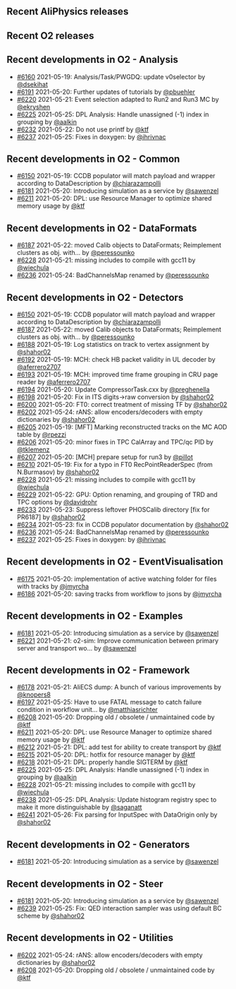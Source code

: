 ## Recent AliPhysics releases
## Recent O2 releases
## Recent developments in O2 - Analysis
- [\#6160](https://github.com/AliceO2Group/AliceO2/pull/6160) 2021-05-19: Analysis/Task/PWGDQ: update v0selector by [@dsekihat](https://github.com/dsekihat)
- [\#6191](https://github.com/AliceO2Group/AliceO2/pull/6191) 2021-05-20: Further updates of tutorials by [@pbuehler](https://github.com/pbuehler)
- [\#6220](https://github.com/AliceO2Group/AliceO2/pull/6220) 2021-05-21: Event selection adapted to Run2 and Run3 MC by [@ekryshen](https://github.com/ekryshen)
- [\#6225](https://github.com/AliceO2Group/AliceO2/pull/6225) 2021-05-25: DPL Analysis: Handle unassigned (-1) index in grouping by [@aalkin](https://github.com/aalkin)
- [\#6232](https://github.com/AliceO2Group/AliceO2/pull/6232) 2021-05-22: Do not use printf by [@ktf](https://github.com/ktf)
- [\#6237](https://github.com/AliceO2Group/AliceO2/pull/6237) 2021-05-25: Fixes in doxygen: by [@ihrivnac](https://github.com/ihrivnac)
## Recent developments in O2 - Common
- [\#6150](https://github.com/AliceO2Group/AliceO2/pull/6150) 2021-05-19: CCDB populator will match payload and wrapper according to DataDescription by [@chiarazampolli](https://github.com/chiarazampolli)
- [\#6181](https://github.com/AliceO2Group/AliceO2/pull/6181) 2021-05-20: Introducing simulation as a service by [@sawenzel](https://github.com/sawenzel)
- [\#6211](https://github.com/AliceO2Group/AliceO2/pull/6211) 2021-05-20: DPL: use Resource Manager to optimize shared memory usage by [@ktf](https://github.com/ktf)
## Recent developments in O2 - DataFormats
- [\#6187](https://github.com/AliceO2Group/AliceO2/pull/6187) 2021-05-22: moved Calib objects to DataFormats; Reimplement clusters as obj. with… by [@peressounko](https://github.com/peressounko)
- [\#6228](https://github.com/AliceO2Group/AliceO2/pull/6228) 2021-05-21: missing includes to compile with gcc11 by [@wiechula](https://github.com/wiechula)
- [\#6236](https://github.com/AliceO2Group/AliceO2/pull/6236) 2021-05-24: BadChannelsMap renamed by [@peressounko](https://github.com/peressounko)
## Recent developments in O2 - Detectors
- [\#6150](https://github.com/AliceO2Group/AliceO2/pull/6150) 2021-05-19: CCDB populator will match payload and wrapper according to DataDescription by [@chiarazampolli](https://github.com/chiarazampolli)
- [\#6187](https://github.com/AliceO2Group/AliceO2/pull/6187) 2021-05-22: moved Calib objects to DataFormats; Reimplement clusters as obj. with… by [@peressounko](https://github.com/peressounko)
- [\#6188](https://github.com/AliceO2Group/AliceO2/pull/6188) 2021-05-19: Log statistics on track to vertex assignment by [@shahor02](https://github.com/shahor02)
- [\#6192](https://github.com/AliceO2Group/AliceO2/pull/6192) 2021-05-19: MCH: check HB packet validity in UL decoder by [@aferrero2707](https://github.com/aferrero2707)
- [\#6193](https://github.com/AliceO2Group/AliceO2/pull/6193) 2021-05-19: MCH: improved time frame grouping in CRU page reader by [@aferrero2707](https://github.com/aferrero2707)
- [\#6194](https://github.com/AliceO2Group/AliceO2/pull/6194) 2021-05-20: Update CompressorTask.cxx by [@preghenella](https://github.com/preghenella)
- [\#6198](https://github.com/AliceO2Group/AliceO2/pull/6198) 2021-05-20: Fix in ITS digits->raw conversion by [@shahor02](https://github.com/shahor02)
- [\#6200](https://github.com/AliceO2Group/AliceO2/pull/6200) 2021-05-20: FT0: correct treatment of missing TF by [@shahor02](https://github.com/shahor02)
- [\#6202](https://github.com/AliceO2Group/AliceO2/pull/6202) 2021-05-24: rANS: allow encoders/decoders with empty dictionaries by [@shahor02](https://github.com/shahor02)
- [\#6205](https://github.com/AliceO2Group/AliceO2/pull/6205) 2021-05-19: [MFT] Marking reconstructed tracks on the MC AOD table by [@rpezzi](https://github.com/rpezzi)
- [\#6206](https://github.com/AliceO2Group/AliceO2/pull/6206) 2021-05-20: minor fixes in TPC CalArray and TPC/qc PID by [@tklemenz](https://github.com/tklemenz)
- [\#6207](https://github.com/AliceO2Group/AliceO2/pull/6207) 2021-05-20: [MCH] prepare setup for run3 by [@pillot](https://github.com/pillot)
- [\#6210](https://github.com/AliceO2Group/AliceO2/pull/6210) 2021-05-19: Fix for a typo in FT0 RecPointReaderSpec (from N.Burmasov) by [@shahor02](https://github.com/shahor02)
- [\#6228](https://github.com/AliceO2Group/AliceO2/pull/6228) 2021-05-21: missing includes to compile with gcc11 by [@wiechula](https://github.com/wiechula)
- [\#6229](https://github.com/AliceO2Group/AliceO2/pull/6229) 2021-05-22: GPU: Option renaming, and grouping of TRD and TPC options by [@davidrohr](https://github.com/davidrohr)
- [\#6233](https://github.com/AliceO2Group/AliceO2/pull/6233) 2021-05-23: Suppress leftover PHOSCalib directory [fix for PR6187] by [@shahor02](https://github.com/shahor02)
- [\#6234](https://github.com/AliceO2Group/AliceO2/pull/6234) 2021-05-23: fix in CCDB populator documentation by [@shahor02](https://github.com/shahor02)
- [\#6236](https://github.com/AliceO2Group/AliceO2/pull/6236) 2021-05-24: BadChannelsMap renamed by [@peressounko](https://github.com/peressounko)
- [\#6237](https://github.com/AliceO2Group/AliceO2/pull/6237) 2021-05-25: Fixes in doxygen: by [@ihrivnac](https://github.com/ihrivnac)
## Recent developments in O2 - EventVisualisation
- [\#6175](https://github.com/AliceO2Group/AliceO2/pull/6175) 2021-05-20: implementation of active watching folder for files with tracks by [@jmyrcha](https://github.com/jmyrcha)
- [\#6186](https://github.com/AliceO2Group/AliceO2/pull/6186) 2021-05-20: saving tracks from workflow to jsons by [@jmyrcha](https://github.com/jmyrcha)
## Recent developments in O2 - Examples
- [\#6181](https://github.com/AliceO2Group/AliceO2/pull/6181) 2021-05-20: Introducing simulation as a service by [@sawenzel](https://github.com/sawenzel)
- [\#6221](https://github.com/AliceO2Group/AliceO2/pull/6221) 2021-05-21: o2-sim: Improve communication between primary server and transport wo… by [@sawenzel](https://github.com/sawenzel)
## Recent developments in O2 - Framework
- [\#6178](https://github.com/AliceO2Group/AliceO2/pull/6178) 2021-05-21: AliECS dump: A bunch of various improvements by [@knopers8](https://github.com/knopers8)
- [\#6197](https://github.com/AliceO2Group/AliceO2/pull/6197) 2021-05-25: Have to use FATAL message to catch failure condition in workflow unit… by [@matthiasrichter](https://github.com/matthiasrichter)
- [\#6208](https://github.com/AliceO2Group/AliceO2/pull/6208) 2021-05-20: Dropping old / obsolete / unmaintained code by [@ktf](https://github.com/ktf)
- [\#6211](https://github.com/AliceO2Group/AliceO2/pull/6211) 2021-05-20: DPL: use Resource Manager to optimize shared memory usage by [@ktf](https://github.com/ktf)
- [\#6212](https://github.com/AliceO2Group/AliceO2/pull/6212) 2021-05-21: DPL: add test for ability to create transport by [@ktf](https://github.com/ktf)
- [\#6215](https://github.com/AliceO2Group/AliceO2/pull/6215) 2021-05-20: DPL: hotfix for resource manager by [@ktf](https://github.com/ktf)
- [\#6218](https://github.com/AliceO2Group/AliceO2/pull/6218) 2021-05-21: DPL: properly handle SIGTERM by [@ktf](https://github.com/ktf)
- [\#6225](https://github.com/AliceO2Group/AliceO2/pull/6225) 2021-05-25: DPL Analysis: Handle unassigned (-1) index in grouping by [@aalkin](https://github.com/aalkin)
- [\#6228](https://github.com/AliceO2Group/AliceO2/pull/6228) 2021-05-21: missing includes to compile with gcc11 by [@wiechula](https://github.com/wiechula)
- [\#6238](https://github.com/AliceO2Group/AliceO2/pull/6238) 2021-05-25: DPL Analysis: Update histogram registry spec to make it more distinguishable by [@saganatt](https://github.com/saganatt)
- [\#6241](https://github.com/AliceO2Group/AliceO2/pull/6241) 2021-05-26: Fix parsing for InputSpec with DataOrigin only by [@shahor02](https://github.com/shahor02)
## Recent developments in O2 - Generators
- [\#6181](https://github.com/AliceO2Group/AliceO2/pull/6181) 2021-05-20: Introducing simulation as a service by [@sawenzel](https://github.com/sawenzel)
## Recent developments in O2 - Steer
- [\#6181](https://github.com/AliceO2Group/AliceO2/pull/6181) 2021-05-20: Introducing simulation as a service by [@sawenzel](https://github.com/sawenzel)
- [\#6239](https://github.com/AliceO2Group/AliceO2/pull/6239) 2021-05-25: Fix: QED interaction sampler was using default BC scheme by [@shahor02](https://github.com/shahor02)
## Recent developments in O2 - Utilities
- [\#6202](https://github.com/AliceO2Group/AliceO2/pull/6202) 2021-05-24: rANS: allow encoders/decoders with empty dictionaries by [@shahor02](https://github.com/shahor02)
- [\#6208](https://github.com/AliceO2Group/AliceO2/pull/6208) 2021-05-20: Dropping old / obsolete / unmaintained code by [@ktf](https://github.com/ktf)
